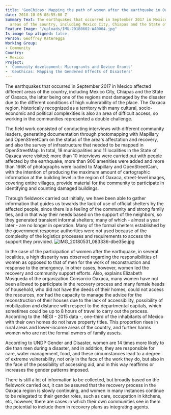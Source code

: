 ```yaml
---
title: 'GeoChicas: Mapping the path of women after the earthquake in Oaxaca'
date: 2018-10-05 08:55:00 Z
Summary Text: The earthquakes that occurred in September 2017 in Mexico affected different
  areas of the country, including Mexico City, Chiapas and the State of Oaxaca.
Feature Image: "/uploads/IMG-20180602-WA0004.jpg"
Is image top aligned: false
Person: Geoffrey Kateregga
Working Group:
- Community
Country:
- Mexico
Project:
- 'Community development: Microgrants and Device Grants'
- 'GeoChicas: Mapping the Gendered Effects of Disasters'
---
```


The earthquakes that occurred in September 2017 in Mexico affected different areas of the country, including Mexico City, Chiapas and the State of Oaxaca, the latter being one of the regions most damaged by the disaster due to the different conditions of high vulnerability of the place. The Oaxaca region, historically recognized as a territory with many cultural, socio-economic and political complexities is also an area of ​​difficult access, so working in the communities represented a double challenge.

The field work consisted of conducting interviews with different community leaders, generating documentation through photomapping with Mapillary and OpenStreetCam on the status of the area's affectation and recovery, and also the survey of infrastructure that needed to be mapped in OpenStreetMap. In total, 18 municipalities and 11 localities in the State of Oaxaca were visited; more than 10 interviews were carried out with people affected by the earthquake, more than 900 amenities were added and more than 166K of photographs were loaded to Mapillary and OpenStreetCam, with the intention of producing the maximum amount of cartographic information at the building level in the region of Oaxaca, street-level images, covering entire villages, provide material for the community to participate in identifying and counting damaged buildings.


Through fieldwork carried out initially, we have been able to gather information that guides us towards the lack of use of official shelters by the affected people, since there is a feeling of the community and strong family ties, and in that way their needs based on the support of the neighbors, so they generated transient informal shelters; many of which - almost a year later - are no longer in operation. Many of the formal shelters established by the government response authorities were not used because of the complexity of the logistics processes and requirements to access the support they provided.
![IMG_20180531_083336-dbe35e.jpg](/uploads/IMG_20180531_083336-dbe35e.jpg)

In the case of the participation of women after the earthquake, in several localities, a high disparity was observed regarding the responsibilities of women as opposed to that of men for the work of reconstruction and response to the emergency. In other cases, however, women led the recovery and community support efforts. Also, explains Elizabeth Mosqueda of the organization Consorcio Oaxaca, many women have not been allowed to participate in the recovery process and many female heads of household, who did not have the deeds of their homes, could not access the resources, nor had the capacity to manage the advice for the reconstruction of their houses due to the lack of accessibility, possibility of mobilization and distance with respect to the departmental capitals, which sometimes could be up to 8 hours of travel to carry out the process. According to the INEGI - 2015 data -, one-third of the inhabitants of Mexico with their own homes do not have property titles. This proportion rises in rural areas and lower-income areas of the country, and further harms women who are not the formal owners of family assets.

According to UNDP Gender and Disaster, women are 14 times more likely to die than men during a disaster, and in addition, they are responsible for care, water management, food, and these circumstances lead to a degree of extreme vulnerability, not only in the face of the work they do, but also in the face of the possibility of accessing aid, and in this way reaffirms or increases the gender patterns imposed.

There is still a lot of information to be collected, but broadly based on the fieldwork carried out, it can be assured that the recovery process in the Oaxaca region is slowly continuing, and women in many instances continue to be relegated to their gender roles, such as care, occupation in kitchens, etc, however, there are cases in which their own communities see in them the potential to include them in recovery plans as integrating agents.